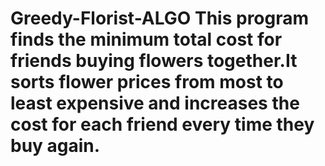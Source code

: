 # Greedy-Florist-ALGO This program finds the minimum total cost for friends buying flowers together.It sorts flower prices from most to least expensive and increases the cost for each friend every time they buy again.
